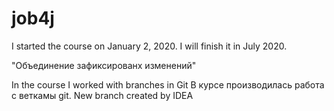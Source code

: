 # job4j
I started the course on January 2, 2020.
I will finish it in July 2020.

"Объединение зафиксированх изменений"

In the course I worked with branches in Git
В курсе производилась работа с веткамы git.
New branch created by IDEA